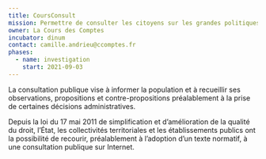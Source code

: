 ```yaml
---
title: CoursConsult
mission: Permettre de consulter les citoyens sur les grandes politiques publiques.
owner: La Cours des Comptes
incubator: dinum
contact: camille.andrieu@ccomptes.fr
phases:
  - name: investigation
    start: 2021-09-03
---
```

La consultation publique vise à informer la population et à recueillir ses observations, propositions et contre-propositions préalablement à la prise de certaines décisions administratives.  

Depuis la loi du 17 mai 2011 de simplification et d’amélioration de la qualité du droit, l’État, les collectivités territoriales et les établissements publics ont la possibilité de recourir, préalablement à l’adoption d’un texte normatif, à une consultation publique sur Internet.